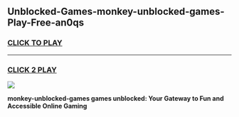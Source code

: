 
## Unblocked-Games-monkey-unblocked-games-Play-Free-an0qs
<h3>
<a href="https://premium76.site?title=monkey-unblocked-games&ref=21A">CLICK TO PLAY</a></h3>
<hr>

<h3>
<a href="https://premium76.site?title=monkey-unblocked-games&ref=21A">CLICK 2 PLAY</a>
  
</h3>

<a href="https://premium76.site?title=monkey-unblocked-games&ref=21A"><img src="https://clearcache.store/games.png"></a>


**monkey-unblocked-games games unblocked: Your Gateway to Fun and Accessible Online Gaming**
